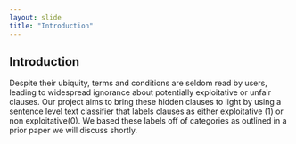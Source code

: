 ```yaml
---
layout: slide
title: "Introduction"
---
```



## Introduction

Despite their ubiquity, terms and conditions are seldom read by users, leading to widespread ignorance about potentially exploitative or unfair clauses. Our project aims to bring these hidden clauses to light by using a sentence level text classifier that labels clauses as either exploitative (1) or non exploitative(0). We based these labels off of categories as outlined in a prior paper we will discuss shortly.
